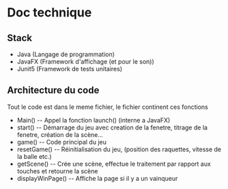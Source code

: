 # Doc technique

## Stack

- Java (Langage de programmation)
- JavaFX (Framework d'affichage (et pour le son))
- Junit5 (Framework de tests unitaires)

## Architecture du code

Tout le code est dans le meme fichier, le fichier continent ces fonctions

- Main() -- Appel la fonction launch() (interne a JavaFX)
- start() -- Démarrage du jeu avec creation de la fenetre, titrage de la fenetre, création de la scène...
- game() -- Code principal du jeu
- resetGame() -- Réinitialisation du jeu, (position des raquettes, vitesse de la balle etc.)
- getScene() -- Crée une scène, effectue le traitement par rapport aux touches et retourne la scène
- displayWinPage() -- Affiche la page si il y a un vainqueur

